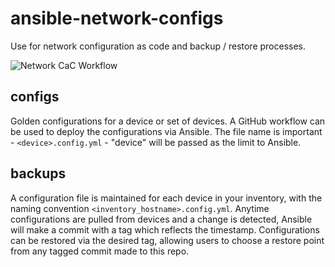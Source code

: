 # ansible-network-configs
Use for network configuration as code and backup / restore processes.

![Network CaC Workflow](https://github.com/zjleblanc/ansible-network-configs/actions/workflows/network_cac_pr.yml/badge.svg)

## configs

Golden configurations for a device or set of devices. A GitHub workflow can be used to deploy the configurations via Ansible. The file name is important - `<device>.config.yml` - "device" will be passed as the limit to Ansible. 

## backups

A configuration file is maintained for each device in your inventory, with the naming convention `<inventory_hostname>.config.yml`. Anytime configurations are pulled from devices and a change is detected, Ansible will make a commit with a tag which reflects the timestamp. Configurations can be restored via the desired tag, allowing users to choose a restore point from any tagged commit made to this repo.
